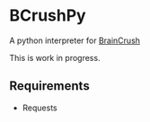 # BCrushPy
A python interpreter for [BrainCrush](https://github.com/vivax3794/BrainCrush)

This is work in progress.

## Requirements 
* Requests
